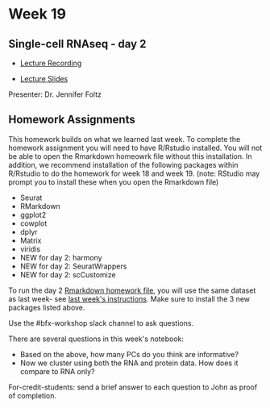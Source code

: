 # Week 19

## Single-cell RNAseq - day 2

- [Lecture Recording](https://wustl.box.com/s/7ny4x36bq32yz241kwwkkaqxe84fy3qn)

- [Lecture Slides](BFXworkshopDay2_2025.pdf)

Presenter: Dr. Jennifer Foltz


## Homework Assignments

This homework builds on what we learned last week. To complete the homework assignment you will need to have R/Rstudio installed. You will not be able to open the Rmarkdown homeowrk file without this installation. In addition, we recommend installation of the following packages within R/Rstudio to do the homework for week 18 and week 19. (note: RStudio may prompt you to install these when you open the Rmarkdown file) 
- Seurat
- RMarkdown
- ggplot2
- cowplot
- dplyr
- Matrix
- viridis
- NEW for day 2: harmony
- NEW for day 2: SeuratWrappers
- NEW for day 2: scCustomize

To run the day 2 [Rmarkdown homework file](BFXworkshop_2025scRNA_Day2.Rmd), you will use the same dataset as last week- see [last week's instructions](../week_18/README.md). Make sure to install the 3 new packages listed above.

Use the #bfx-workshop slack channel to ask questions.

There are several questions in this week's notebook:

- Based on the above, how many PCs do you think are informative?
- Now we cluster using both the RNA and protein data. How does it compare to RNA only?

For-credit-students: send a brief answer to each question to John as proof of completion.

